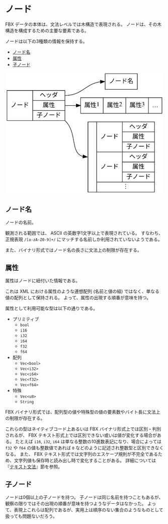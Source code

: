 # ノード

FBX データの本体は、文法レベルでは木構造で表現される。
ノードは、その木構造を構成するための主要な要素である。

ノードは以下の3種類の情報を保持する。

* [ノード名](#name)
* [属性](#attributes)
* [子ノード](#children)

![ノードはノード名、属性の配列、子ノードの配列の3つの情報の組である。](node.svg)

## ノード名<span id="name"><!-- --></span>

ノードの名前。

観測される範囲では、 ASCII の英数字1文字以上で表現されている。
すなわち、正規表現 `/[a-zA-Z0-9]+/` にマッチする名前しか利用されていないようである。

また、バイナリ形式ではノード名の長さに文法上の制限が存在する。

## 属性<span id="attributes"><!-- --></span>

属性はノードに紐付いた情報である。

これは XML における属性のような連想配列 (名前と値の組) ではなく、単なる値の配列として保持される。
よって、属性の出現する順番が意味を持つ。

属性として利用可能な型は以下の通りである。

* プリミティブ
    + `bool`
    + `i16`
    + `i32`
    + `i64`
    + `f32`
    + `f64`
* 配列
    + `Vec<bool>`
    + `Vec<i32>`
    + `Vec<i64>`
    + `Vec<f32>`
    + `Vec<f64>`
* 特殊
    + `Vec<u8>`
    + `String`

FBX バイナリ形式では、配列型の値や特殊型の値の要素数やバイト長に文法上の制限が存在する。

これらの型はネイティブコード上あるいは FBX バイナリ形式上では区別・判別されるが、 FBX テキスト形式上では区別できない或いは値が変化する場合がある。
たとえば `i16`, `i32`, `i64` は単なる整数の10進数表記になり、場合によっては `f32` や `f64` の値も整数値であれば `0` などのように記述され整数型と区別できなくなる。
また、 FBX テキスト形式では文字列のエスケープ規則が不完全であるため、文字列値も保存時と読み出し時で変化することがある。
詳細については『[テキスト文法](../text-syntax/README.md)』節を参照。

## 子ノード<span id="children"><!-- --></span>

ノードは0個以上の子ノードを持つ。
子ノードは同じ名前を持つこともあるが、観察の限りではその出現の順番が意味を持つようなデータはなかった。
よって、表現上これらは配列であるが、実用上は順序のない集合のようなものとして扱っても問題ないだろう。
